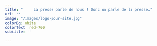 ```yaml
---
title: "     La presse parle de nous ! Donc on parle de la presse…"
url: ''
image: "/images/logo-pour-site.jpg"
colorBg: white
colorText: red-700
subtitle: ''

---
```

